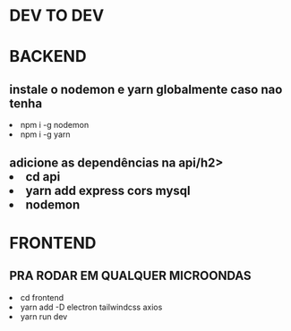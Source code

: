 # DEV TO DEV

<h1>BACKEND</h1>
<h2>instale o nodemon e yarn globalmente caso nao tenha</h2>
<li>npm i -g nodemon</li>
<li>npm i -g yarn</li>
<h2>adicione as dependências na api/h2>
<li>cd api</li>
<li>yarn add express cors mysql</li>
<li>nodemon</li>
<h1>FRONTEND</h1>
<h2>PRA RODAR EM QUALQUER MICROONDAS</h2>
<li>cd frontend</li>
<li>yarn add -D electron tailwindcss axios</li>
<li>yarn run dev</li>
